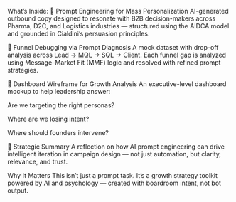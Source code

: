 What’s Inside:
🔹 Prompt Engineering for Mass Personalization
AI-generated outbound copy designed to resonate with B2B decision-makers across Pharma, D2C, and Logistics industries — structured using the AIDCA model and grounded in Cialdini’s persuasion principles.

🔹 Funnel Debugging via Prompt Diagnosis
A mock dataset with drop-off analysis across Lead → MQL → SQL → Client. Each funnel gap is analyzed using Message–Market Fit (MMF) logic and resolved with refined prompt strategies.

🔹 Dashboard Wireframe for Growth Analysis
An executive-level dashboard mockup to help leadership answer:

Are we targeting the right personas?

Where are we losing intent?

Where should founders intervene?

🔹 Strategic Summary
A reflection on how AI prompt engineering can drive intelligent iteration in campaign design — not just automation, but clarity, relevance, and trust.

Why It Matters
This isn’t just a prompt task. It’s a growth strategy toolkit powered by AI and psychology — created with boardroom intent, not bot output.
